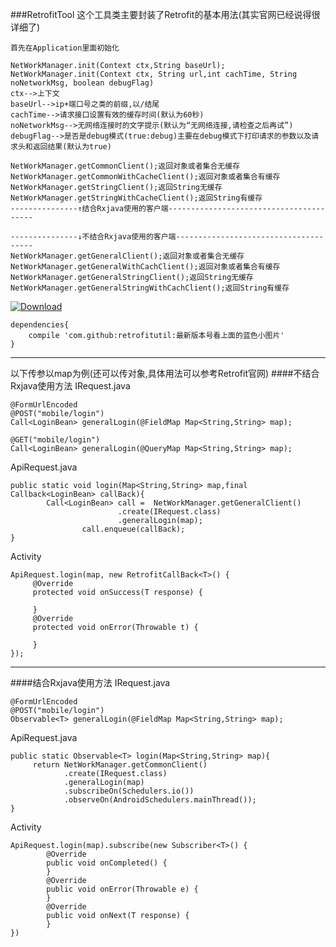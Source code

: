 ###RetrofitTool
这个工具类主要封装了Retrofit的基本用法(其实官网已经说得很详细了)

```
首先在Application里面初始化

NetWorkManager.init(Context ctx,String baseUrl);
NetWorkManager.init(Context ctx, String url,int cachTime, String noNetworkMsg, boolean debugFlag)
ctx-->上下文
baseUrl-->ip+端口号之类的前缀,以/结尾
cachTime-->请求接口设置有效的缓存时间(默认为60秒)
noNetworkMsg-->无网络连接时的文字提示(默认为“无网络连接,请检查之后再试”)
debugFlag-->是否是debug模式(true:debug)主要在debug模式下打印请求的参数以及请求头和返回结果(默认为true)

```
	NetWorkManager.getCommonClient();返回对象或者集合无缓存
    NetWorkManager.getCommonWithCacheClient();返回对象或者集合有缓存
    NetWorkManager.getStringClient();返回String无缓存
    NetWorkManager.getStringWithCacheClient();返回String有缓存
    ---------------↑结合Rxjava使用的客户端----------------------------------------
    
    ---------------↓不结合Rxjava使用的客户端--------------------------------------
    NetWorkManager.getGeneralClient();返回对象或者集合无缓存
    NetWorkManager.getGeneralWithCachClient();返回对象或者集合有缓存
    NetWorkManager.getGeneralStringClient();返回String无缓存
    NetWorkManager.getGeneralStringWithCachClient();返回String有缓存

[ ![Download](https://api.bintray.com/packages/zhongrui/customview/RetrofitTool/images/download.svg) ](https://bintray.com/zhongrui/customview/RetrofitTool/_latestVersion)
```
dependencies{
    compile 'com.github:retrofitutil:最新版本号看上面的蓝色小图片'
}
```
---
以下传参以map为例(还可以传对象,具体用法可以参考Retrofit官网)
####不结合Rxjava使用方法
IRequest.java
```
@FormUrlEncoded
@POST("mobile/login")
Call<LoginBean> generalLogin(@FieldMap Map<String,String> map);

@GET("mobile/login")
Call<LoginBean> generalLogin(@QueryMap Map<String,String> map);
```
ApiRequest.java
```
public static void login(Map<String,String> map,final Callback<LoginBean> callBack){
        Call<LoginBean> call =  NetWorkManager.getGeneralClient()
	                 	.create(IRequest.class)
	                 	.generalLogin(map);
        		call.enqueue(callBack);
}
```
Activity
```
ApiRequest.login(map, new RetrofitCallBack<T>() {
     @Override
     protected void onSuccess(T response) {
         
     }
     @Override
     protected void onError(Throwable t) {
         
     }
});
```
---
####结合Rxjava使用方法
IRequest.java
```
@FormUrlEncoded
@POST("mobile/login")
Observable<T> generalLogin(@FieldMap Map<String,String> map);
```
ApiRequest.java
```
public static Observable<T> login(Map<String,String> map){
     return NetWorkManager.getCommonClient()
	        .create(IRequest.class)
            .generalLogin(map)
            .subscribeOn(Schedulers.io())
            .observeOn(AndroidSchedulers.mainThread());
}
```
Activity
```
ApiRequest.login(map).subscribe(new Subscriber<T>() {
	    @Override
	    public void onCompleted() {
	    }
	    @Override
	    public void onError(Throwable e) {
	    }
	    @Override
	    public void onNext(T response) {
	    }
})
```

